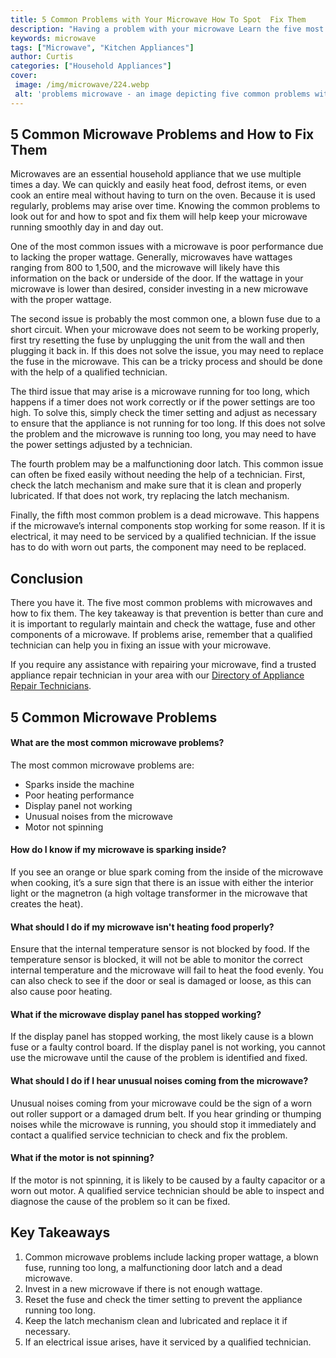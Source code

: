 ```yaml
---
title: 5 Common Problems with Your Microwave How To Spot  Fix Them
description: "Having a problem with your microwave Learn the five most common problems and how to fix them Get up to speed on microwave issues and get back to heating up dinners in no time"
keywords: microwave
tags: ["Microwave", "Kitchen Appliances"]
author: Curtis
categories: ["Household Appliances"]
cover: 
 image: /img/microwave/224.webp
 alt: 'problems microwave - an image depicting five common problems with microwaves with explanations of how to diagnose and repair them'
---
```

## 5 Common Microwave Problems and How to Fix Them

Microwaves are an essential household appliance that we use multiple times a day. We can quickly and easily heat food, defrost items, or even cook an entire meal without having to turn on the oven. Because it is used regularly, problems may arise over time. Knowing the common problems to look out for and how to spot and fix them will help keep your microwave running smoothly day in and day out. 

One of the most common issues with a microwave is poor performance due to lacking the proper wattage. Generally, microwaves have wattages ranging from 800 to 1,500, and the microwave will likely have this information on the back or underside of the door. If the wattage in your microwave is lower than desired, consider investing in a new microwave with the proper wattage.

The second issue is probably the most common one, a blown fuse due to a short circuit. When your microwave does not seem to be working properly, first try resetting the fuse by unplugging the unit from the wall and then plugging it back in. If this does not solve the issue, you may need to replace the fuse in the microwave. This can be a tricky process and should be done with the help of a qualified technician. 

The third issue that may arise is a microwave running for too long, which happens if a timer does not work correctly or if the power settings are too high. To solve this, simply check the timer setting and adjust as necessary to ensure that the appliance is not running for too long. If this does not solve the problem and the microwave is running too long, you may need to have the power settings adjusted by a technician.

The fourth problem may be a malfunctioning door latch. This common issue can often be fixed easily without needing the help of a technician. First, check the latch mechanism and make sure that it is clean and properly lubricated. If that does not work, try replacing the latch mechanism.

Finally, the fifth most common problem is a dead microwave. This happens if the microwave’s internal components stop working for some reason. If it is electrical, it may need to be serviced by a qualified technician. If the issue has to do with worn out parts, the component may need to be replaced.

## Conclusion

There you have it. The five most common problems with microwaves and how to fix them. The key takeaway is that prevention is better than cure and it is important to regularly maintain and check the wattage, fuse and other components of a microwave. If problems arise, remember that a qualified technician can help you in fixing an issue with your microwave. 

If you require any assistance with repairing your microwave, find a trusted appliance repair technician in your area with our [Directory of Appliance Repair Technicians](./pages/appliance-repair-technicians).

## 5 Common Microwave Problems
#### What are the most common microwave problems? 
The most common microwave problems are:
- Sparks inside the machine 
- Poor heating performance
- Display panel not working
- Unusual noises from the microwave 
- Motor not spinning

#### How do I know if my microwave is sparking inside? 
If you see an orange or blue spark coming from the inside of the microwave when cooking, it’s a sure sign that there is an issue with either the interior light or the magnetron (a high voltage transformer in the microwave that creates the heat).

#### What should I do if my microwave isn't heating food properly? 
Ensure that the internal temperature sensor is not blocked by food. If the temperature sensor is blocked, it will not be able to monitor the correct internal temperature and the microwave will fail to heat the food evenly. You can also check to see if the door or seal is damaged or loose, as this can also cause poor heating.

#### What if the microwave display panel has stopped working? 
If the display panel has stopped working, the most likely cause is a blown fuse or a faulty control board. If the display panel is not working, you cannot use the microwave until the cause of the problem is identified and fixed.

#### What should I do if I hear unusual noises coming from the microwave? 
Unusual noises coming from your microwave could be the sign of a worn out roller support or a damaged drum belt. If you hear grinding or thumping noises while the microwave is running, you should stop it immediately and contact a qualified service technician to check and fix the problem.

#### What if the motor is not spinning?
If the motor is not spinning, it is likely to be caused by a faulty capacitor or a worn out motor. A qualified service technician should be able to inspect and diagnose the cause of the problem so it can be fixed.

## Key Takeaways

1. Common microwave problems include lacking proper wattage, a blown fuse, running too long, a malfunctioning door latch and a dead microwave.
2. Invest in a new microwave if there is not enough wattage.
3. Reset the fuse and check the timer setting to prevent the appliance running too long.
4. Keep the latch mechanism clean and lubricated and replace it if necessary.
5. If an electrical issue arises, have it serviced by a qualified technician.
